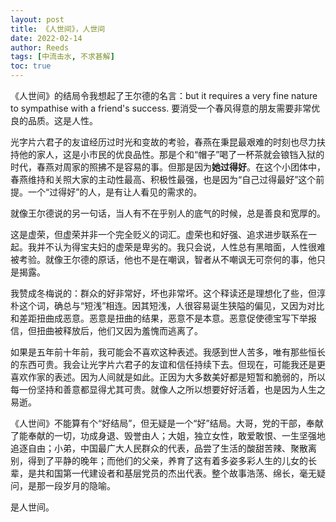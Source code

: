 ```yaml
---
layout: post
title: 《人世间》，人世间
date: 2022-02-14
author: Reeds
tags: [中流击水, 不求甚解]
toc: true
---
```


《人世间》的结局令我想起了王尔德的名言：but it requires a very fine nature to sympathise with a friend's success. 要消受一个春风得意的朋友需要非常优良的品质。这是人性。

光字片六君子的友谊经历过时光和变故的考验，春燕在秉昆最艰难的时刻也尽力扶持他的家人，这是小市民的优良品性。那是个和“帽子”喝了一杯茶就会锒铛入狱的时代，春燕对周家的照拂不是容易的事。但那是因为**她过得好**。在这个小团体中，春燕维持和关照大家的主动性最高、积极性最强，也是因为“自己过得最好”这个前提。一个“过得好”的人，是有让人看见的需求的。

就像王尔德说的另一句话，当人有不在乎别人的底气的时候，总是善良和宽厚的。

这是虚荣，但虚荣并非一个完全贬义的词汇。虚荣也和好强、追求进步联系在一起。我并不认为得宝夫妇的虚荣是卑劣的。我只会说，人性总有黑暗面，人性很难被考验。就像王尔德的原话，他也不是在嘲讽，智者从不嘲讽无可奈何的事，他只是揭露。

我赞成冬梅说的：群众的好非常好，坏也非常坏。这个释读还是理想化了些，但淳朴这个词，确总与“短浅”相连。因其短浅，人很容易诞生狭隘的偏见，又因为对比和差距扭曲成恶意。恶意是扭曲的结果，恶意不是本意。恶意促使德宝写下举报信，但扭曲被释放后，他们又因为羞愧而逃离了。

如果是五年前十年前，我可能会不喜欢这种表述。我感到世人苦多，唯有那些恒长的东西可贵。我会让光字片六君子的友谊和信任持续下去。但现在，可能我还是更喜欢作家的表述。因为人间就是如此。正因为大多数美好都是短暂和脆弱的，所以每一份坚持和善意都显得尤其可贵。就像人之所以想要好好活着，也是因为人生之易逝。

《人世间》不能算有个“好结局”，但无疑是一个“好”结局。大哥，党的干部，奉献了能奉献的一切，功成身退、毁誉由人；大姐，独立女性，敢爱敢恨、一生坚强地追逐自由；小弟，中国最广大人民群众的代表，品尝了生活的酸甜苦辣、聚散离别，得到了平静的晚年；而他们的父亲，养育了这有着多姿多彩人生的儿女的长辈，是共和国第一代建设者和基层党员的杰出代表。整个故事浩荡、绵长，毫无疑问，是那一段岁月的隐喻。

是人世间。